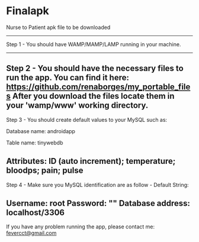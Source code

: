 Finalapk
========

Nurse to Patient apk file to be downloaded

----------------------------------------------------------------------------------------------------------------------------------
Step 1 - You should have WAMP/MAMP/LAMP running in your machine.

----------------------------------------------------------------------------------------------------------------------------------
Step 2 - You should have the necessary files to run the app. You can find it here: https://github.com/renaborges/my_portable_files
         After you download the files locate them in your 'wamp/www' working directory.
----------------------------------------------------------------------------------------------------------------------------------
Step 3 - You should create default values to your MySQL such as:

Database name: androidapp

Table name: tinywebdb

Attributes: ID (auto increment); temperature; bloodps; pain; pulse
----------------------------------------------------------------------------------------------------------------------------------

Step 4 - Make sure you MySQL identification are as follow - Default String:

Username: root
Password: ""
Database address: localhost/3306
----------------------------------------------------------------------------------------------------------------------------------

If you have any problem running the app, please contact me:
fevercct@gmail.com
